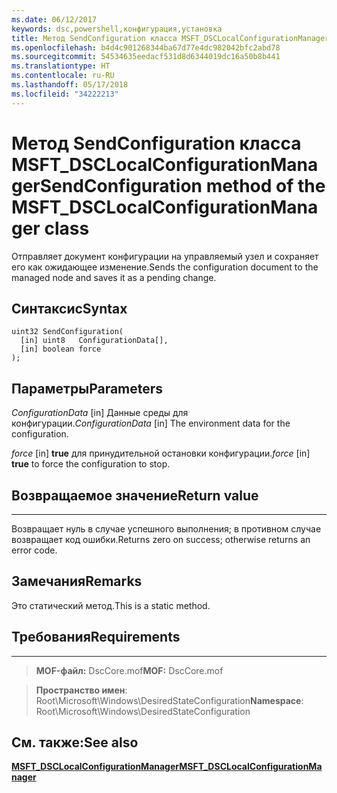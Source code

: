 ```yaml
---
ms.date: 06/12/2017
keywords: dsc,powershell,конфигурация,установка
title: Метод SendConfiguration класса MSFT_DSCLocalConfigurationManager
ms.openlocfilehash: b4d4c901268344ba67d77e4dc982042bfc2abd78
ms.sourcegitcommit: 54534635eedacf531d8d6344019dc16a50b8b441
ms.translationtype: HT
ms.contentlocale: ru-RU
ms.lasthandoff: 05/17/2018
ms.locfileid: "34222213"
---
```

# <a name="sendconfiguration-method-of-the-msftdsclocalconfigurationmanager-class"></a><span data-ttu-id="7e5d3-103">Метод SendConfiguration класса MSFT_DSCLocalConfigurationManager</span><span class="sxs-lookup"><span data-stu-id="7e5d3-103">SendConfiguration method of the MSFT_DSCLocalConfigurationManager class</span></span>

<span data-ttu-id="7e5d3-104">Отправляет документ конфигурации на управляемый узел и сохраняет его как ожидающее изменение.</span><span class="sxs-lookup"><span data-stu-id="7e5d3-104">Sends the configuration document to the managed node and saves it as a pending change.</span></span>

<a name="syntax"></a><span data-ttu-id="7e5d3-105">Синтаксис</span><span class="sxs-lookup"><span data-stu-id="7e5d3-105">Syntax</span></span>
------

```mof
uint32 SendConfiguration(
  [in] uint8   ConfigurationData[],
  [in] boolean force
);
```

<a name="parameters"></a><span data-ttu-id="7e5d3-106">Параметры</span><span class="sxs-lookup"><span data-stu-id="7e5d3-106">Parameters</span></span>
----------

<span data-ttu-id="7e5d3-107">*ConfigurationData* \[in\] Данные среды для конфигурации.</span><span class="sxs-lookup"><span data-stu-id="7e5d3-107">*ConfigurationData* \[in\] The environment data for the configuration.</span></span>

<span data-ttu-id="7e5d3-108">*force* \[in\] **true** для принудительной остановки конфигурации.</span><span class="sxs-lookup"><span data-stu-id="7e5d3-108">*force* \[in\] **true** to force the configuration to stop.</span></span>

## <a name="return-value"></a><span data-ttu-id="7e5d3-109">Возвращаемое значение</span><span class="sxs-lookup"><span data-stu-id="7e5d3-109">Return value</span></span>
------------

<span data-ttu-id="7e5d3-110">Возвращает нуль в случае успешного выполнения; в противном случае возвращает код ошибки.</span><span class="sxs-lookup"><span data-stu-id="7e5d3-110">Returns zero on success; otherwise returns an error code.</span></span>

## <a name="remarks"></a><span data-ttu-id="7e5d3-111">Замечания</span><span class="sxs-lookup"><span data-stu-id="7e5d3-111">Remarks</span></span>

<span data-ttu-id="7e5d3-112">Это статический метод.</span><span class="sxs-lookup"><span data-stu-id="7e5d3-112">This is a static method.</span></span>

## <a name="requirements"></a><span data-ttu-id="7e5d3-113">Требования</span><span class="sxs-lookup"><span data-stu-id="7e5d3-113">Requirements</span></span>
------------
><span data-ttu-id="7e5d3-114">**MOF-файл:** DscCore.mof</span><span class="sxs-lookup"><span data-stu-id="7e5d3-114">**MOF:** DscCore.mof</span></span>

><span data-ttu-id="7e5d3-115">**Пространство имен**: Root\Microsoft\Windows\DesiredStateConfiguration</span><span class="sxs-lookup"><span data-stu-id="7e5d3-115">**Namespace**: Root\Microsoft\Windows\DesiredStateConfiguration</span></span>


## <a name="see-also"></a><span data-ttu-id="7e5d3-116">См. также:</span><span class="sxs-lookup"><span data-stu-id="7e5d3-116">See also</span></span>


[<span data-ttu-id="7e5d3-117">**MSFT_DSCLocalConfigurationManager**</span><span class="sxs-lookup"><span data-stu-id="7e5d3-117">**MSFT_DSCLocalConfigurationManager**</span></span>](msft-dsclocalconfigurationmanager.md)